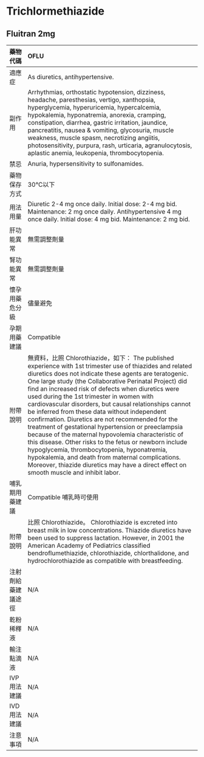 # Trichlormethiazide

## Fluitran 2mg

| 藥物代碼 | OFLU |
| :--- | :--- |
| 適應症 | As diuretics, antihypertensive. |
| 副作用 | Arrhythmias, orthostatic hypotension, dizziness, headache, paresthesias, vertigo, xanthopsia, hyperglycemia, hyperuricemia, hypercalcemia, hypokalemia, hyponatremia, anorexia, cramping, constipation, diarrhea, gastric irritation, jaundice, pancreatitis, nausea & vomiting, glycosuria, muscle weakness, muscle spasm, necrotizing angiitis, photosensitivity, purpura, rash, urticaria, agranulocytosis, aplastic anemia, leukopenia, thrombocytopenia. |
| 禁忌 | Anuria, hypersensitivity to sulfonamides. |
| 藥物保存方式 | 30°C以下 |
| 用法用量 | Diuretic 2-4 mg once daily. Initial dose: 2-4 mg bid. Maintenance: 2 mg once daily. Antihypertensive 4 mg once daily. Initial dose: 4 mg bid. Maintenance: 2 mg bid. |
| 肝功能異常 | 無需調整劑量 |
| 腎功能異常 | 無需調整劑量 |
| 懷孕用藥危分級 | 儘量避免 |
| 孕期用藥建議 | Compatible |
| 附帶說明 | 無資料，比照 Chlorothiazide，如下： The published experience with 1st trimester use of thiazides and related diuretics does not indicate these agents are teratogenic. One large study \(the Collaborative Perinatal Project\) did find an increased risk of defects when diuretics were used during the 1st trimester in women with cardiovascular disorders, but causal relationships cannot be inferred from these data without independent confirmation. Diuretics are not recommended for the treatment of gestational hypertension or preeclampsia because of the maternal hypovolemia characteristic of this disease. Other risks to the fetus or newborn include hypoglycemia, thrombocytopenia, hyponatremia, hypokalemia, and death from maternal complications. Moreover, thiazide diuretics may have a direct effect on smooth muscle and inhibit labor. |
| 哺乳期用藥建議 | Compatible 哺乳時可使用 |
| 附帶說明 | 比照 Chlorothiazide。 Chlorothiazide is excreted into breast milk in low concentrations. Thiazide diuretics have been used to suppress lactation. However, in 2001 the American Academy of Pediatrics classified bendroflumethiazide, chlorothiazide, chlorthalidone, and hydrochlorothiazide as compatible with breastfeeding. |
| 注射劑給藥建議途徑 | N/A |
| 乾粉稀釋液 | N/A |
| 輸注點滴液 | N/A |
| IVP 用法建議 | N/A |
| IVD 用法建議 | N/A |
| 注意事項 | N/A |

